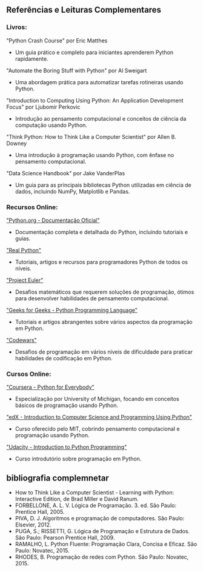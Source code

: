 ## Referências e Leituras Complementares

### Livros:

"Python Crash Course" por Eric Matthes

- Um guia prático e completo para iniciantes aprenderem Python rapidamente.

"Automate the Boring Stuff with Python" por Al Sweigart

- Uma abordagem prática para automatizar tarefas rotineiras usando Python.

"Introduction to Computing Using Python: An Application Development Focus" por Ljubomir Perkovic

- Introdução ao pensamento computacional e conceitos de ciência da computação usando Python.

"Think Python: How to Think Like a Computer Scientist" por Allen B. Downey

- Uma introdução à programação usando Python, com ênfase no pensamento computacional.

"Data Science Handbook" por Jake VanderPlas

- Um guia para as principais bibliotecas Python utilizadas em ciência de dados, incluindo NumPy, Matplotlib e Pandas.

### Recursos Online:

["Python.org - Documentação Oficial"](https://docs.python.org/3/)

- Documentação completa e detalhada do Python, incluindo tutoriais e guias.

["Real Python"](https://realpython.com/)

- Tutoriais, artigos e recursos para programadores Python de todos os níveis.

["Project Euler"](https://projecteuler.net/)

- Desafios matemáticos que requerem soluções de programação, ótimos para desenvolver habilidades de pensamento computacional.

["Geeks for Geeks - Python Programming Language"](https://www.geeksforgeeks.org/python-programming-language/)

- Tutoriais e artigos abrangentes sobre vários aspectos da programação em Python.

["Codewars"](https://www.codewars.com/)

- Desafios de programação em vários níveis de dificuldade para praticar habilidades de codificação em Python.

### Cursos Online:

["Coursera - Python for Everybody"](https://www.coursera.org/specializations/python)

- Especialização por University of Michigan, focando em conceitos básicos de programação usando Python.

["edX - Introduction to Computer Science and Programming Using Python"](https://www.edx.org/course/introduction-to-computer-science-and-programming-7)

- Curso oferecido pelo MIT, cobrindo pensamento computacional e programação usando Python.

["Udacity - Introduction to Python Programming"](https://www.udacity.com/course/introduction-to-python--ud1110)

- Curso introdutório sobre programação em Python.


## bibliografia complemnetar

- How to Think Like a Computer Scientist - Learning with Python: Interactive Edition, de Brad Miller e David Ranum.
- FORBELLONE, A. L. V. Lógica de Programação. 3. ed. São Paulo: Prentice Hall, 2005. 
- PIVA, D. J. Algoritmos e programação de computadores. São Paulo: Elsevier, 2012.
- PUGA, S.; RISSETTI, G. Lógica de Programação e Estrutura de Dados. São Paulo: Pearson Prentice Hall, 2009.
- RAMALHO, L. Python Fluente: Programação Clara, Concisa e Eficaz. São Paulo: Novatec, 2015.
- RHODES, B. Programação de redes com Python. São Paulo: Novatec, 2015.
